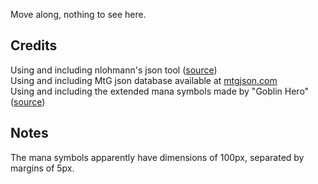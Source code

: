 Move along, nothing to see here.

## Credits

Using and including nlohmann's json tool ([source](https://github.com/nlohmann/json))  
Using and including MtG json database available at [mtgjson.com](http://mtgjson.com/)  
Using and including the extended mana symbols made by "Goblin Hero" ([source](http://www.slightlymagic.net/forum/viewtopic.php?t=4430))  

## Notes

The mana symbols apparently have dimensions of 100px, separated by margins of 5px.  